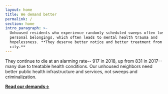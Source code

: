 ```yaml
---
layout: home
title: We demand better
permalink: /
section: home
intro_paragraph: >-
  Unhoused residents who experience randomly scheduled sweeps often lose vital
  personal belongings, which often leads to mental health trauma and
  hopelessness. **They deserve better notice and better treatment from the
  city.**
---
```

They continue to die at an alarming rate-- 917 in 2018, up from 831 in 2017-- many due to treatable health conditions. Our unhoused neighbors need better public health infrastructure and services, not sweeps and criminalization.

**[**Read our demands->**](/our-demands)**
